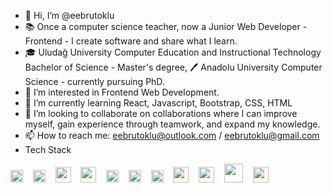 
- 👋 Hi, I’m @eebrutoklu
- 📚 Once a computer science teacher, now a Junior Web Developer - Frontend - I create software and share what I learn.
- 🎓 Uludağ University Computer Education and Instructional Technology Bachelor of Science - Master's degree, 🖊️ Anadolu University Computer Science - currently pursuing PhD.
- 👀 I’m interested in Frontend Web Development.
- 🌱 I’m currently learning React, Javascript, Bootstrap, CSS, HTML 
- 💞️ I’m looking to collaborate on collaborations where I can improve myself, gain experience through teamwork, and expand my knowledge.
- 📫 How to reach me: eebrutoklu@outlook.com / eebrutoklu@gmail.com
- Tech Stack

[<img src="https://cdn.worldvectorlogo.com/logos/html-1.svg" width="20">](https://html.com/) &nbsp;&nbsp;
[<img src="https://cdn.worldvectorlogo.com/logos/css-3.svg" width="20">](https://www.w3.org/Style/CSS/Overview.en.html) &nbsp;&nbsp;
[<img src="https://cdn.worldvectorlogo.com/logos/sass-1.svg" width="25">](https://sass-lang.com/) &nbsp;&nbsp;
[<img src="https://cdn.worldvectorlogo.com/logos/bootstrap-5-1.svg" width="25">](https://getbootstrap.com/) &nbsp;&nbsp;
[<img src="https://cdn.worldvectorlogo.com/logos/logo-javascript.svg" width="20">](https://www.javascript.com/) &nbsp;&nbsp;
[<img src="https://cdn.worldvectorlogo.com/logos/typescript.svg" width="20">](https://www.typescriptlang.org/) &nbsp;&nbsp;
[<img src="https://cdn.worldvectorlogo.com/logos/react-2.svg" width="20">](https://reactjs.org/) &nbsp;&nbsp;
[<img src="https://cdn.worldvectorlogo.com/logos/material-ui-1.svg" width="25">](https://material-ui.com/) &nbsp;&nbsp;
[<img src="https://cdn.worldvectorlogo.com/logos/redux.svg" width="25">](https://redux.js.org/) &nbsp;&nbsp;
[<img src="https://cdn.worldvectorlogo.com/logos/react-native-1.svg" width="30">](https://reactnative.dev/) &nbsp;&nbsp;
[<img src="https://cdn.worldvectorlogo.com/logos/adobe-photoshop-2.svg" width="25">](https://www.adobe.com/products/photoshop.html)


